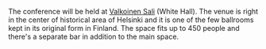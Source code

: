 The conference will be held at [Valkoinen Sali](https://www.valkoinensali.com/) (White Hall). The venue is right in the center of historical area of Helsinki and it is one of the few ballrooms kept in its original form in Finland. The space fits up to 450 people and there's a separate bar in addition to the main space.
